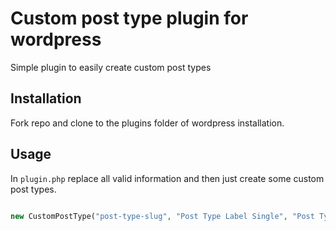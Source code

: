 # Custom post type plugin for wordpress

Simple plugin to easily create custom post types

## Installation

Fork repo and clone to the plugins folder of wordpress installation.

## Usage

In `plugin.php` replace all valid information and then just create some custom post types.

```php

new CustomPostType("post-type-slug", "Post Type Label Single", "Post Type Label Plural");

```

